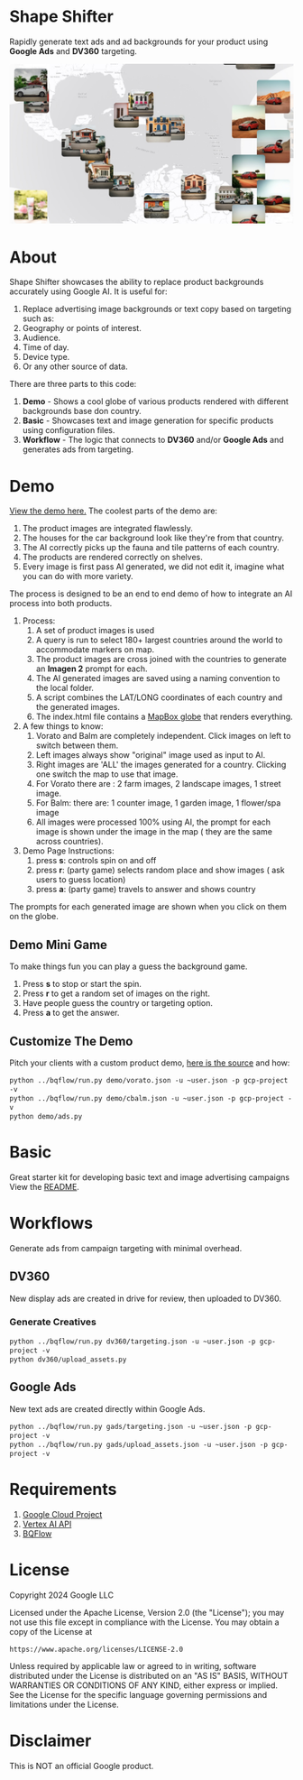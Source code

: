 # Shape Shifter

Rapidly generate text ads and ad backgrounds for your product using **Google Ads** and **DV360** targeting.

[![Shape Shifter Demo](docs/shape_shifter_demo.jpg)](https://google-marketing-solutions.github.io/shape_shifter/)

# About 

Shape Shifter showcases the ability to replace product backgrounds accurately
using Google AI.  It is useful for:

1. Replace advertising image backgrounds or text copy based on targeting such as:
  1. Geography or points of interest.
  2. Audience.
  3. Time of day.
  4. Device type.
  5. Or any other source of data.

There are three parts to this code:

1. **Demo** - Shows a cool globe of various products rendered with different backgrounds base don country.
1. **Basic** - Showcases text and image generation for specific products using configuration files.
1. **Workflow** - The logic that connects to **DV360** and/or **Google Ads** and generates ads from targeting.

# Demo

[View the demo here.](https://google-marketing-solutions.github.io/shape_shifter/) The coolest parts of the demo are:

1. The product images are integrated flawlessly.
1. The houses for the car background look like they're from that country.
1. The AI correctly picks up the fauna and tile patterns of each country.
1. The products are rendered correctly on shelves.
1. Every image is first pass AI generated, we did not edit it, imagine what you can do with more variety.

The process is designed to be an end to end demo of how to integrate an AI process into both products.

1. Process:
   1. A set of product images is used 
   1. A query is run to select 180+ largest countries around the world to accommodate markers on map.  
   1. The product images are cross joined with the countries to generate an **Imagen 2** prompt for each.  
   1. The AI generated images are saved using a naming convention to the local folder.  
   1. A script combines the LAT/LONG coordinates of each country and the generated images.  
   1. The index.html file contains a [MapBox globe](https://docs.mapbox.com/mapbox-gl-js/api/markers/) that renders everything.
1. A few things to know:  
   1. Vorato and Balm are completely independent. Click images on left to switch between them.  
   2. Left images always show "original" image used as input to AI.  
   3. Right images are 'ALL' the images generated for a country. Clicking one switch the map to use that image.  
   4. For Vorato there are : 2 farm images, 2 landscape images, 1 street image.  
   5. For Balm: there are: 1 counter image, 1 garden image, 1 flower/spa image  
   6. All images were processed 100% using AI, the prompt for each image is shown under the image in the map ( they are the same across countries).
1. Demo Page Instructions:  
   1. press **s**: controls spin on and off  
   2. press **r**: (party game) selects random place and show images ( ask users to guess location)  
   3. press **a**: (party game) travels to answer and shows country  

The prompts for each generated image are shown when you click on them on the globe.

## Demo Mini Game

To make things fun you can play a guess the background game.

1. Press **s** to stop or start the spin.
1. Press **r** to get a random set of images on the right.
1. Have people guess the country or targeting option.
1. Press **a** to get the answer.

## Customize The Demo

Pitch your clients with a custom product demo, [here is the source](https://github.com/google-marketing-solutions/shape_shifter/tree/main/demo) and how:

```
python ../bqflow/run.py demo/vorato.json -u ~user.json -p gcp-project -v
python ../bqflow/run.py demo/cbalm.json -u ~user.json -p gcp-project -v
python demo/ads.py 
```

# Basic

Great starter kit for developing basic text and image advertising campaigns 
View the [README](basic/README.md).

# Workflows

Generate ads from campaign targeting with minimal overhead.

## DV360

New display ads are created in drive for review, then uploaded to DV360.

### Generate Creatives

```
python ../bqflow/run.py dv360/targeting.json -u ~user.json -p gcp-project -v
python dv360/upload_assets.py 
```

## Google Ads

New text ads are created directly within Google Ads.  

```
python ../bqflow/run.py gads/targeting.json -u ~user.json -p gcp-project -v
python ../bqflow/run.py gads/upload_assets.json -u ~user.json -p gcp-project -v
```

# Requirements
1. [Google Cloud Project](https://cloud.google.com)
1. [Vertex AI API](https://console.cloud.google.com/marketplace/product/google/aiplatform.googleapis.com)
1. [BQFlow](https://github.com/google-marketing-solutions/bqflow)

# License

Copyright 2024 Google LLC

Licensed under the Apache License, Version 2.0 (the "License");
you may not use this file except in compliance with the License.
You may obtain a copy of the License at

    https://www.apache.org/licenses/LICENSE-2.0

Unless required by applicable law or agreed to in writing, software
distributed under the License is distributed on an "AS IS" BASIS,
WITHOUT WARRANTIES OR CONDITIONS OF ANY KIND, either express or implied.
See the License for the specific language governing permissions and
limitations under the License.

# Disclaimer

This is NOT an official Google product.
